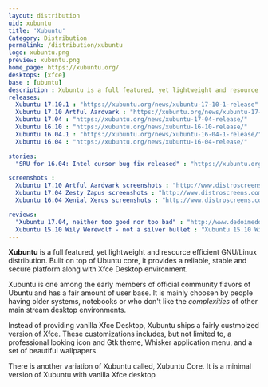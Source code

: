 ```yaml
---
layout: distribution
uid: xubuntu
title: 'Xubuntu'
Category: Distribution
permalink: /distribution/xubuntu
logo: xubuntu.png
preview: xubuntu.png
home_page: https://xubuntu.org/
desktops: [xfce]
base : [ubuntu]
description : Xubuntu is a full featured, yet lightweight and resource efficient GNU/Linux distribution. Stories and updates on Xubuntu.
releases:
  Xubuntu 17.10.1 : "https://xubuntu.org/news/xubuntu-17-10-1-release"
  Xubuntu 17.10 Artful Aardvark : "https://xubuntu.org/news/xubuntu-17-10-release/"
  Xubuntu 17.04 : "https://xubuntu.org/news/xubuntu-17-04-release/"
  Xubuntu 16.10 : "https://xubuntu.org/news/xubuntu-16-10-release/"
  Xubuntu 16.04.1 : "https://xubuntu.org/news/xubuntu-16-04-1-release/"
  Xubuntu 16.04 : "https://xubuntu.org/news/xubuntu-16-04-release/"

stories:
  "SRU for 16.04: Intel cursor bug fix released" : "https://xubuntu.org/news/sru-16-04-intel-cursor-bug-fix-released/"

screenshots :
  Xubuntu 17.10 Artful Aardvark screenshots : "http://www.distroscreens.com/2017/11/xubuntu-1710-artful-aardvark-screenshots.html"
  Xubuntu 17.04 Zesty Zapus screenshots : "http://www.distroscreens.com/2017/04/xubuntu-1704-zesty-zapus-screenshots.html"
  Xubuntu 16.04 Xenial Xerus screenshots : "http://www.distroscreens.com/2016/04/xubuntu-1604-lts-xenial-xerus.html"

reviews:
  "Xubuntu 17.04, neither too good nor too bad" : "http://www.dedoimedo.com/computers/xubuntu-zesty.html"
  Xubuntu 15.10 Wily Werewolf - not a silver bullet : "Xubuntu 15.10 Wily Werewolf - Not a silver bullet"
---
```


**Xubuntu** is a full featured, yet lightweight and resource efficient GNU/Linux distribution. Built on top of Ubuntu core, it provides a reliable, stable and secure platform along with Xfce Desktop environment.

Xubuntu is one among the early members of official community flavors of Ubuntu and has a fair amount of user base. It is mainly choosen by people having older systems, notebooks or who don't like the *complexities* of other main stream desktop environments.

Instead of providing vanilla Xfce Desktop, Xubuntu ships a fairly custmoized version of Xfce. These customizations includes, but not limited to, a professional looking icon and Gtk theme, Whisker application menu, and a set of beautiful wallpapers.

There is another variation of Xubuntu called, Xubuntu Core. It is a minimal version of Xubuntu with vanilla Xfce desktop
